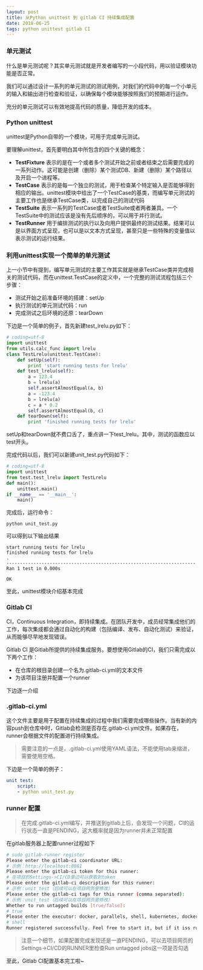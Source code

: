 ```yaml
---
layout: post
title: 从Python unittest 到 gitlab CI 持续集成配置
date: 2018-06-25
tags: python unittest gitlab CI
---
```


### 单元测试

什么是单元测试呢？其实单元测试就是开发者编写的一小段代码，用以验证模块功能是否正常。

我们可以通过设计一系列的单元测试的测试用例，对我们的代码中的每一个小单元的输入和输出进行检查和验证，以确保每个模块能够按照我们的预期进行运作。

充分的单元测试可以有效地提高代码的质量，降低开发的成本。

### Python unittest

unittest是Python自带的一个模块，可用于完成单元测试。

要理解unittest，首先要明白其中所包含的四个关键的概念：

- **TestFixture** 表示的是在一个或者多个测试开始之前或者结束之后需要完成的一系列动作。这可能是创建（删除）某个测试DB、新建（删除）某个路径以及开启一个进程等。
- **TestCase** 表示的是每一个独立的测试，用于检查某个特定输入是否能够得到相应的输出。unittest模块中给出了一个TestCase的基类，而编写单元测试的主要工作也是继承TestCase类，以完成自己的测试代码
- **TestSuite** 表示一系列的TestCase或者TestSuite或者两者兼具。一个TestSuite中的测试应该是没有先后顺序的，可以用于并行测试。
- **TestRunner** 用于编排测试的执行以及向用户提供最终的测试结果。结果可以是以界面方式呈现，也可以是以文本方式呈现，甚至只是一些特殊的变量值以表示测试的运行结果。

### 利用unittest实现一个简单的单元测试

上一小节中有提到，编写单元测试的主要工作其实就是继承TestCase类并完成相关的测试代码，而在unittest.TestCase的定义中，一个完整的测试流程包括三个步骤：

- 测试开始之前准备环境的搭建：setUp
- 执行测试的单元测试代码：run
- 完成测试之后环境的还原：tearDown

下边是一个简单的例子，首先新建test_lrelu.py如下：

```python
# coding=utf-8
import unittest
from utils.calc_func import lrelu
class TestLrelu(unittest.TestCase):
    def setUp(self):
        print 'start running tests for lrelu'
    def test_lrelu(self):
        a = 123.4
        b = lrelu(a)
        self.assertAlmostEqual(a, b)
        a = -123.4
        b = lrelu(a)
        c = a * 0.2
        self.assertAlmostEqual(b, c)
    def tearDown(self):
        print 'finished running tests for lrelu'
```

setUp和tearDown就不费口舌了，重点讲一下test_lrelu。其中，测试的函数应以test开头。

完成代码以后，我们可以新建unit_test.py代码如下：

```python
# coding=utf-8
import unittest
from test.test_lrelu import TestLrelu
def main():
    unittest.main()
if __name__ == '__main__':
    main()
```

完成后，运行命令：

```
python unit_test.py
```

可以得到以下输出结果
```
start running tests for lrelu
finished running tests for lrelu
.
----------------------------------------------------------------------
Ran 1 test in 0.000s

OK
```

至此，unittest模块介绍基本完成

### Gitlab CI

CI，Continuous Integration，即持续集成。在团队开发中，成员经常集成他们的工作，每次集成都会通过自动化的构建（包括编译、发布、自动化测试）来验证，从而能够尽早地发现错误。

Gitlab CI 是Gitlab所提供的持续集成服务。要想使用Gitlab的CI，我们只需完成以下两个工作：
- 在仓库的根目录创建一个名为.gitlab-ci.yml的文本文件
- 为该项目注册并配置一个runner

下边逐一介绍

### .gitlab-ci.yml

这个文件主要是用于配置在持续集成的过程中我们需要完成哪些操作。当有新的内容push到仓库中时，Gitlab会检测是否存在.gitlab-ci.yml文件。如果存在，runner会根据文件的配置进行持续集成。

> 需要注意的一点是，.gitlab-ci.yml使用YAML语法，不能使用tab来缩进，需要使用空格。

下边是一个简单的例子：

```yaml
unit test:
    script: 
    - python unit_test.py
```

### runner 配置

> 在完成.gitlab-ci.yml编写，并推送到gitlab上后，会发现一个问题，CI的运行状态一直是PENDING，这大概率就是因为runner并未正常配置

在gitlab服务器上配置runner过程如下

```bash
# sudo gitlab-runner register
Please enter the gitlab-ci coordinator URL:
# 示例：http://localhost:8081
Please enter the gitlab-ci token for this runner:
# 在项目的Settings->CI/CD里边可以获取到token
Please enter the gitlab-ci description for this runner:
# 示例：unit_test（后续可以在项目网页里修改）
Please enter the gitlab-ci tags for this runner (comma separated):
# 示例：unit_test（后续可以在项目网页里修改）
Whether to run untagged builds [true/false]:
# true
Please enter the executor: docker, parallels, shell, kubernetes, docker-ssh, ssh, virtualbox, docker+machine, docker-ssh+machine:
# shell
Runner registered successfully. Feel free to start it, but if it iss running already the config should be automatically reloaded!
```

> 注意一个细节，如果配置完成发现还是一直PENDING，可以去项目网页的Settings->CI/CD的RUNNER里检查Run untagged jobs这一项是否勾选

至此，Gitlab CI配置基本完工啦~